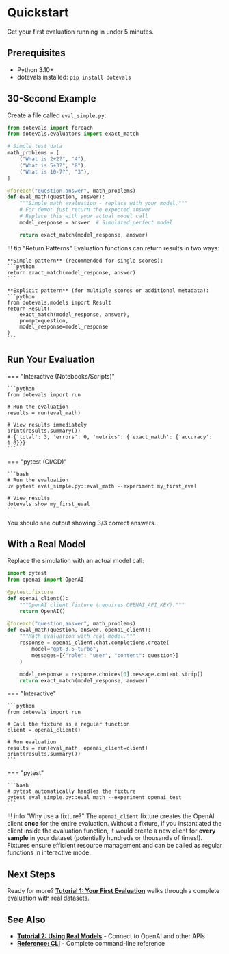 # Quickstart

Get your first evaluation running in under 5 minutes.

## Prerequisites

- Python 3.10+
- dotevals installed: `pip install dotevals`

## 30-Second Example

Create a file called `eval_simple.py`:

```python
from dotevals import foreach
from dotevals.evaluators import exact_match

# Simple test data
math_problems = [
    ("What is 2+2?", "4"),
    ("What is 5+3?", "8"),
    ("What is 10-7?", "3"),
]

@foreach("question,answer", math_problems)
def eval_math(question, answer):
    """Simple math evaluation - replace with your model."""
    # For demo: just return the expected answer
    # Replace this with your actual model call
    model_response = answer  # Simulated perfect model

    return exact_match(model_response, answer)
```

!!! tip "Return Patterns"
    Evaluation functions can return results in two ways:

    **Simple pattern** (recommended for single scores):
    ```python
    return exact_match(model_response, answer)
    ```

    **Explicit pattern** (for multiple scores or additional metadata):
    ```python
    from dotevals.models import Result
    return Result(
        exact_match(model_response, answer),
        prompt=question,
        model_response=model_response
    )
    ```

## Run Your Evaluation

=== "Interactive (Notebooks/Scripts)"

    ```python
    from dotevals import run

    # Run the evaluation
    results = run(eval_math)

    # View results immediately
    print(results.summary())
    # {'total': 3, 'errors': 0, 'metrics': {'exact_match': {'accuracy': 1.0}}}
    ```

=== "pytest (CI/CD)"

    ```bash
    # Run the evaluation
    uv pytest eval_simple.py::eval_math --experiment my_first_eval

    # View results
    dotevals show my_first_eval
    ```

You should see output showing 3/3 correct answers.

## With a Real Model

Replace the simulation with an actual model call:

```python
import pytest
from openai import OpenAI

@pytest.fixture
def openai_client():
    """OpenAI client fixture (requires OPENAI_API_KEY)."""
    return OpenAI()

@foreach("question,answer", math_problems)
def eval_math(question, answer, openai_client):
    """Math evaluation with real model."""
    response = openai_client.chat.completions.create(
        model="gpt-3.5-turbo",
        messages=[{"role": "user", "content": question}]
    )

    model_response = response.choices[0].message.content.strip()
    return exact_match(model_response, answer)
```

=== "Interactive"

    ```python
    from dotevals import run

    # Call the fixture as a regular function
    client = openai_client()

    # Run evaluation
    results = run(eval_math, openai_client=client)
    print(results.summary())
    ```

=== "pytest"

    ```bash
    # pytest automatically handles the fixture
    pytest eval_simple.py::eval_math --experiment openai_test
    ```

!!! info "Why use a fixture?"
    The `openai_client` fixture creates the OpenAI client **once** for the entire evaluation. Without a fixture, if you instantiated the client inside the evaluation function, it would create a new client for **every sample** in your dataset (potentially hundreds or thousands of times!). Fixtures ensure efficient resource management and can be called as regular functions in interactive mode.

## Next Steps

Ready for more? **[Tutorial 1: Your First Evaluation](tutorials/01-your-first-evaluation.md)** walks through a complete evaluation with real datasets.

## See Also

- **[Tutorial 2: Using Real Models](tutorials/02-using-real-models.md)** - Connect to OpenAI and other APIs
- **[Reference: CLI](reference/cli.md)** - Complete command-line reference
